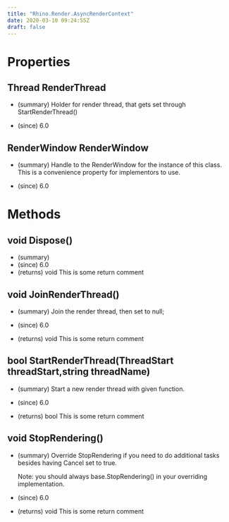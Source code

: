 ```yaml
---
title: "Rhino.Render.AsyncRenderContext"
date: 2020-03-10 09:24:55Z
draft: false
---
```


# Properties
## Thread RenderThread
- (summary) 
     Holder for render thread, that gets set through
     StartRenderThread()
     
- (since) 6.0
## RenderWindow RenderWindow
- (summary) 
     Handle to the RenderWindow for the instance of this class. This
     is a convenience property for implementors to use.
     
- (since) 6.0
# Methods
## void Dispose()
- (summary) 
- (since) 6.0
- (returns) void This is some return comment
## void JoinRenderThread()
- (summary) 
     Join the render thread, then set to null;
     
- (since) 6.0
- (returns) void This is some return comment
## bool StartRenderThread(ThreadStart threadStart,string threadName)
- (summary) 
     Start a new render thread with given function.
     
- (since) 6.0
- (returns) bool This is some return comment
## void StopRendering()
- (summary) 
     Override StopRendering if you need to do additional tasks besides
     having Cancel set to true.
     
     Note: you should always base.StopRendering() in your overriding
     implementation.
     
- (since) 6.0
- (returns) void This is some return comment
